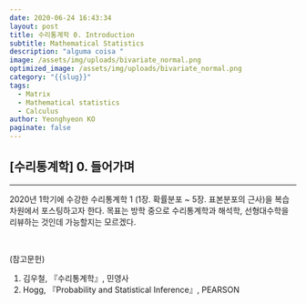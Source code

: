 ```yaml
---
date: 2020-06-24 16:43:34
layout: post
title: 수리통계학 0. Introduction
subtitle: Mathematical Statistics
description: "alguma coisa "
image: /assets/img/uploads/bivariate_normal.png
optimized_image: /assets/img/uploads/bivariate_normal.png
category: "{{slug}}"
tags:
  - Matrix
  - Mathematical statistics
  - Calculus
author: Yeonghyeon KO
paginate: false
---
```

## [수리통계학] 0. 들어가며
---

  2020년 1학기에 수강한 수리통계학 1 (1장. 확률분포 ~ 5장. 표본분포의 근사)을 복습 차원에서 포스팅하고자 한다. 목표는 방학 중으로 수리통계학과 해석학, 선형대수학을 리뷰하는 것인데 가능할지는 모르겠다.



<br>



(참고문헌)
 1. 김우철, 『수리통계학』, 민영사
 2. Hogg, 『Probability and Statistical Inference』, PEARSON
